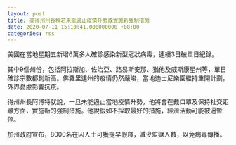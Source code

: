 ```yaml
---
layout: post
title: 美得州州長稱若未能遏止疫情升勢或實施新強制措施
date: 2020-07-11 15:10:41.000000000 +08:00
categories: rss
---
```


美國在當地星期五新增6萬多人確診感染新型冠狀病毒，連續3日破單日紀錄。

其中9個州份，包括阿拉斯加、佐治亞、路易斯安那、猶他及威斯康星州等，單日確診宗數都創新高。佛羅里達州的疫情仍然嚴峻，當地迪士尼樂園維持重開計劃，外界憂慮影響抗疫。

得州州長阿博特就說，一旦未能遏止當地疫情升勢，他將會在戴口罩及保持社交距離方面，實施新的強制措施。他說假如不採取最好的措施，經濟活動可能被逼暫停。

加州政府宣布，8000名在囚人士可獲提早假釋，減少監獄人數，以免病毒傳播。
